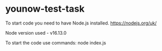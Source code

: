 # younow-test-task

To start code you need to have Node.js installed.
https://nodejs.org/uk/

Node version used - v16.13.0

To start the code use commands:
node index.js
